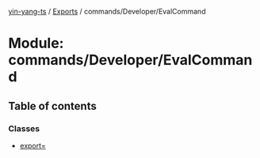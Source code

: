 [yin-yang-ts](../README.md) / [Exports](../modules.md) / commands/Developer/EvalCommand

# Module: commands/Developer/EvalCommand

## Table of contents

### Classes

- [export&#x3D;](../classes/commands_developer_evalcommand.export_.md)
